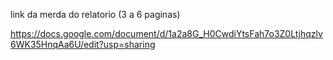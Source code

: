 link da merda do relatorio (3 a 6 paginas)

https://docs.google.com/document/d/1a2a8G_H0CwdiYtsFah7o3Z0Ltjhqzlv6WK35HnqAa6U/edit?usp=sharing